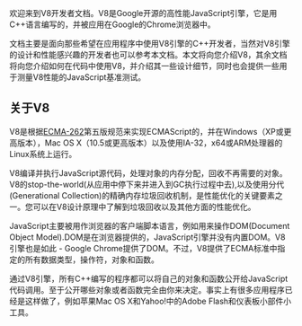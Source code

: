 
欢迎来到V8开发者文档。V8是Google开源的高性能JavaScript引擎，它是用C++语言编写的，并被应用在Google的Chrome浏览器中。

文档主要是面向那些希望在应用程序中使用V8引擎的C++开发者，当然对V8引擎的设计和性能感兴趣的开发者也可以参考本文档。本文将向您介绍V8，其余文档将向您介绍如何在代码中使用V8，并介绍其一些设计细节，同时也会提供一些用于测量V8性能的JavaScript基准测试。

## 关于V8

V8是根据[ECMA-262](https://www.ecma-international.org/publications/standards/Ecma-262.htm)第五版规范来实现ECMAScript的，并在Windows（XP或更高版本），Mac OS X（10.5或更高版本）以及使用IA-32，x64或ARM处理器的Linux系统上运行。

V8编译并执行JavaScript源代码，处理对象的内存分配，回收不再需要的对象。V8的stop-the-world(从应用中停下来并进入到GC执行过程中去),以及使用分代(Generational Collection)的精确内存垃圾回收机制，是性能优化的关键要素之一。您可以在V8设计原理中了解到垃圾回收以及其他方面的性能优化。

JavaScript主要被用作浏览器的客户端脚本语言，例如用来操作DOM(Document Object Model).DOM是在浏览器提供的，JavaScript引擎并没有内置DOM。V8引擎也是如此 - Google Chrome提供了DOM。不过，V8提供了ECMA标准中指定的所有数据类型，操作符，对象和函数。

通过V8引擎，所有C++编写的程序都可以将自己的对象和函数公开给JavaScript代码调用。至于公开哪些对象或者函数完全由你来决定。事实上有很多应用程序已经是这样做了，例如苹果Mac OS X和Yahoo!中的Adobe Flash和仪表板小部件小工具。
